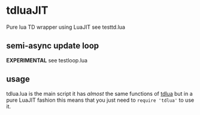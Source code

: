 # tdluaJIT
Pure lua TD wrapper using LuaJIT
see testtd.lua

## semi-async update loop
**EXPERIMENTAL**
see testloop.lua

## usage
tdlua.lua is the main script
it has *almost* the same functions of [tdlua](https://github.com/giuseppeM99/tdlua) but in a pure LuaJIT fashion
this means that you just need to `require 'tdlua'` to use it.
